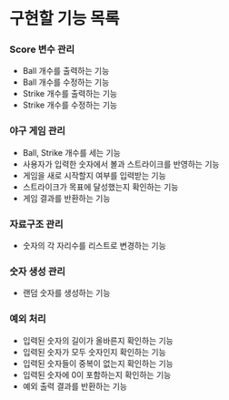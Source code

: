 # 구현할 기능 목록
### Score 변수 관리
- Ball 개수를 출력하는 기능 
- Ball 개수를 수정하는 기능
- Strike 개수를 출력하는 기능
- Strike 개수를 수정하는 기능

### 야구 게임 관리
- Ball, Strike 개수를 세는 기능
- 사용자가 입력한 숫자에서 볼과 스트라이크를 반영하는 기능
- 게임을 새로 시작할지 여부를 입력받는 기능
- 스트라이크가 목표에 달성했는지 확인하는 기능
- 게임 결과를 반환하는 기능

### 자료구조 관리
- 숫자의 각 자리수를 리스트로 변경하는 기능

### 숫자 생성 관리
- 랜덤 숫자를 생성하는 기능

### 예외 처리
- 입력된 숫자의 길이가 올바른지 확인하는 기능
- 입력된 숫자가 모두 숫자인지 확인하는 기능
- 입력된 숫자들이 중복이 없는지 확인하는 기능
- 입력된 숫자에 0이 포함하는지 확인하는 기능
- 예외 출력 결과를 반환하는 기능